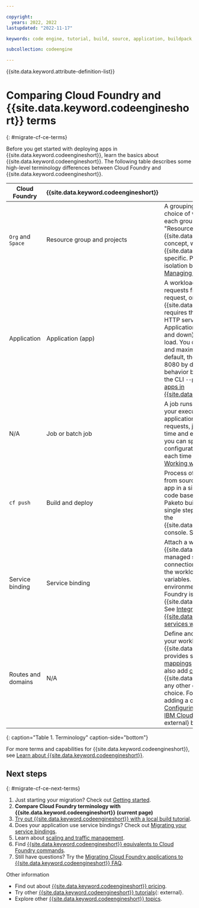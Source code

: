 ```yaml
---

copyright:
  years: 2022, 2022
lastupdated: "2022-11-17"

keywords: code engine, tutorial, build, source, application, buildpack, access, build run, image, cloud foundry

subcollection: codeengine

---
```


{{site.data.keyword.attribute-definition-list}}

# Comparing Cloud Foundry and {{site.data.keyword.codeengineshort}} terms
{: #migrate-cf-ce-terms}

Before you get started with deploying apps in {{site.data.keyword.codeengineshort}}, learn the basics about {{site.data.keyword.codeengineshort}}. The following table describes some high-level terminology differences between Cloud Foundry and {{site.data.keyword.codeengineshort}}.

| Cloud Foundry | {{site.data.keyword.codeengineshort}} | Description |
| -------------- | -------------- | -------------- |
| `Org` and `Space` | Resource group and projects | A grouping of workloads. The specific choice of which workload goes into each grouping is defined by the user. "Resource groups" are an {{site.data.keyword.cloud_notm}} concept, while "projects" are {{site.data.keyword.codeengineshort}} specific. Projects provide a level of isolation between workloads. See [Managing projects](/docs/codeengine?topic=codeengine-manage-project). |
| Application | Application (app) | A workload that responds to HTTP requests from a REST API, a web page request, or an event, for example. {{site.data.keyword.codeengineshort}} requires that applications include the HTTP server as part of the code. Applications automatically scale (up and down) based on the incoming load. You can configure the minimum and maximum scale if needed. By default, the application listens on port 8080 by default. You can override this behavior by using the console or with the CLI `--port` flag. See [Working with apps in {{site.data.keyword.codeengineshort}}](/docs/codeengine?topic=codeengine-application-workloads). |
| N/A | Job or batch job | A job runs one or more instances of your executable code. Unlike applications, which handle HTTP requests, jobs are designed to run one time and exit. When you create a job, you can specify workload configuration information that is used each time that the job is run. See [Working with jobs and job runs](/docs/codeengine?topic=codeengine-job-plan). |
| `cf push` | Build and deploy | Process of building a container image from source code and deploying an app in a single step. You can build code based on a Dockerfile or use a Paketo buildpack. You can build from a single step in the CLI as well as from the {{site.data.keyword.codeengineshort}} console. See [Planning your build](/docs/codeengine?topic=codeengine-plan-build). |
| Service binding | Service binding | Attach a workload to an {{site.data.keyword.cloud_notm}} managed service. The credentials and connection information is exposed to the workload through environment variables. The `VCAP_SERVICES` environment variable in Cloud Foundry is called `CE_SERVICES` in {{site.data.keyword.codeengineshort}}. See [Integrating {{site.data.keyword.cloud_notm}} services with service bind](/docs/codeengine?topic=codeengine-service-binding). |
| Routes and domains | N/A | Define and manage external URLs to your workloads. {{site.data.keyword.codeengineshort}} provides support for [custom domains mappings](/docs/codeengine?topic=codeengine-domain-mappings) from the console. You can also add [custom domains](/docs/codeengine?topic=codeengine-deploy-multiple-regions) through {{site.data.keyword.cis_full_notm}} or any other domain provider of your choice. For more information about adding a custom domain, see the [Configuring a Custom Domain for Your IBM Cloud Code Engine Application](https://www.ibm.com/cloud/blog/configuring-a-custom-domain-for-your-ibm-cloud-code-engine-application){: external}  blog. |
{: caption="Table 1. Terminology" caption-side="bottom"}

For more terms and capabilities for {{site.data.keyword.codeengineshort}}, see [Learn about {{site.data.keyword.codeengineshort}}](/docs/codeengine?topic=codeengine-about).

## Next steps
{: #migrate-cf-ce-next-terms}

1. Just starting your migration? Check out [Getting started](/docs/codeengine?topic=codeengine-migrate-cf-ce-getstart).
2. **Compare Cloud Foundry terminology with {{site.data.keyword.codeengineshort}} (current page)**
3. [Try out {{site.data.keyword.codeengineshort}} with a local build tutorial](/docs/codeengine?topic=codeengine-migrate-cf-ce-local).
4. Does your application use service bindings? Check out [Migrating your service bindings](/docs/codeengine?topic=codeengine-migrate-cf-ce-bind).
5. Learn about [scaling and traffic management](/docs/codeengine?topic=codeengine-migrate-cf-ce-scale).
6. Find [{{site.data.keyword.codeengineshort}} equivalents to Cloud Foundry commands](/docs/codeengine?topic=codeengine-migrate-cf-ce-cmd).
7. Still have questions? Try the [Migrating Cloud Foundry applications to {{site.data.keyword.codeengineshort}} FAQ](/docs/codeengine?topic=codeengine-migrate-cf-ce-faq).

Other information

- Find out about [{{site.data.keyword.codeengineshort}} pricing](/docs/codeengine?topic=codeengine-pricing).
- Try other [{{site.data.keyword.codeengineshort}} tutorials](https://cloud.ibm.com/docs?tab=tutorials&tags=codeengine&page=1&pageSize=20){: external}.
- Explore other [{{site.data.keyword.codeengineshort}} topics](/docs/codeengine?topic=codeengine-learning-paths).

